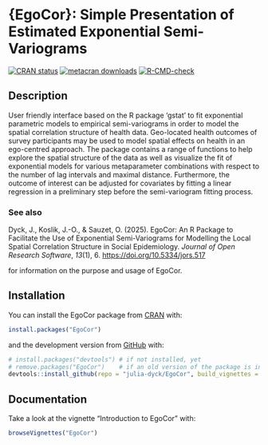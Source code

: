 
# {EgoCor}: Simple Presentation of Estimated Exponential Semi-Variograms

<!-- badges: start -->
[![CRAN
status](https://www.r-pkg.org/badges/version/EgoCor)](https://CRAN.R-project.org/package=EgoCor)
[![metacran
downloads](https://cranlogs.r-pkg.org/badges/last-month/EgoCor)](https://cran.r-project.org/package=EgoCor)
[![R-CMD-check](https://github.com/julia-dyck/EgoCor/actions/workflows/R-CMD-check.yaml/badge.svg)](https://github.com/julia-dyck/EgoCor/actions/workflows/R-CMD-check.yaml)
<!-- badges: end -->

## Description

User friendly interface based on the R package ‘gstat’ to fit
exponential parametric models to empirical semi-variograms in order to
model the spatial correlation structure of health data. Geo-located
health outcomes of survey participants may be used to model spatial
effects on health in an ego-centred approach. The package contains a
range of functions to help explore the spatial structure of the data as
well as visualize the fit of exponential models for various
metaparameter combinations with respect to the number of lag intervals
and maximal distance. Furthermore, the outcome of interest can be
adjusted for covariates by fitting a linear regression in a preliminary
step before the semi-variogram fitting process.

### See also 

Dyck, J., Koslik, J.-O., &amp; Sauzet, O. (2025). EgoCor: An R Package to Facilitate the Use of Exponential Semi-Variograms for Modelling the Local Spatial Correlation Structure in Social Epidemiology. <i>Journal of Open Research Software</i>, <i>13</i>(1), 6. https://doi.org/10.5334/jors.517

for information on the purpose and usage of EgoCor.

## Installation

You can install the EgoCor package from
[CRAN](https://cran.r-project.org/web/packages/EgoCor/index.html) with:

``` r
install.packages("EgoCor")
```

and the development version from [GitHub](https://github.com) with:

``` r
# install.packages("devtools") # if not installed, yet
# remove.packages("EgoCor")    # if an old version of the package is installed
devtools::install_github(repo = "julia-dyck/EgoCor", build_vignettes = TRUE)
```

## Documentation

Take a look at the vignette “Introduction to EgoCor” with:

``` r
browseVignettes("EgoCor")
```
